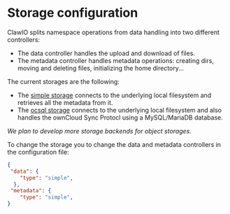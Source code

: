 # Storage configuration

ClawIO splits namespace operations from data handling into two different controllers:

- The data controller handles the upload and download of files.
- The metadata controller handles metadata operations: creating dirs, moving and deleting files, initializing the home directory...

The current storages are the following:

- The [simple storage](simple.md) connects to the underlying local filesystem and retrieves all the metadata from it.
- The [ocsql storage](ocsql.md) connects to the underlying local filesystem and also handles the ownCloud Sync Protocl using a MySQL/MariaDB database.

*We plan to develop more storage backends for object storages.*

To change the storage you to change the data and metadata controllers in the configuration file:

```json
{
 "data": {
    "type": "simple",
  },
 "metadata": {
    "type": "simple",
}
```
